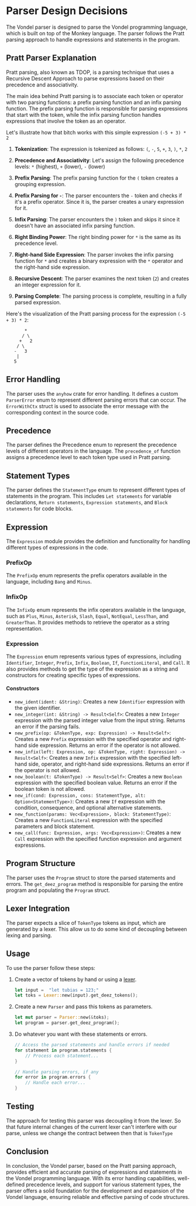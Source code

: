 # Parser Design Decisions

The Vondel parser is designed to parse the Vondel programming language, which is built on top of the Monkey language.
The parser follows the Pratt parsing approach to handle expressions and statements in the program.

## Pratt Parser Explanation

Pratt parsing, also known as TDOP, is a parsing technique that uses a Recursive Descent Approach to parse expressions based on their precedence and associativity.

The main idea behind Pratt parsing is to associate each token or operator with two parsing functions: a prefix parsing function and an infix parsing function.
The prefix parsing function is responsible for parsing expressions that start with the token, while the infix parsing function handles expressions that involve the token as an operator.

Let's illustrate how that bitch works with this simple expression `(-5 + 3) * 2`

1. **Tokenization**:
   The expression is tokenized as follows:
   `(`, `-`, `5`, `+`, `3`, `)`, `*`, `2`

2. **Precedence and Associativity**:
   Let's assign the following precedence levels:
   `*` (highest), `+` (lower), `-` (lower)

3. **Prefix Parsing**:
   The prefix parsing function for the `(` token creates a grouping expression.

4. **Prefix Parsing for `-`**:
   The parser encounters the `-` token and checks if it's a prefix operator. Since it is, the parser creates a unary expression for it.

5. **Infix Parsing**:
   The parser encounters the `)` token and skips it since it doesn't have an associated infix parsing function.

6. **Right Binding Power**:
   The right binding power for `*` is the same as its precedence level.

7. **Right-hand Side Expression**:
   The parser invokes the infix parsing function for `*` and creates a binary expression with the `*` operator and the right-hand side expression.

8. **Recursive Descent**:
   The parser examines the next token (`2`) and creates an integer expression for it.

9. **Parsing Complete**:
   The parsing process is complete, resulting in a fully parsed expression.

Here's the visualization of the Pratt parsing process for the expression `(-5 + 3) * 2`:

```
       *
      / \
     +   2
    / \
   -   3
    |
   5
```

## Error Handling

The parser uses the `anyhow` crate for error handling. It defines a custom `ParserError` enum to represent different parsing errors that can occur.
The `ErrorWithCtx` struct is used to associate the error message with the corresponding context in the source code.

## Precedence

The parser defines the Precedence enum to represent the precedence levels of different operators in the language.
The `precedence_of` function assigns a precedence level to each token type used in Pratt parsing.

## Statement Types

The parser defines the `StatementType` enum to represent different types of statements in the program.
This includes `Let statements` for variable declarations, `Return statements`, `Expression statements`, and `Block statements` for code blocks.

## Expression

The `Expression` module provides the definition and functionality for handling different types of expressions in the code.

### PrefixOp

The `PrefixOp` enum represents the prefix operators available in the language, including `Bang` and `Minus`.

### InfixOp

The `InfixOp` enum represents the infix operators available in the language, such as `Plus`, `Minus`, `Asterisk`, `Slash`, `Equal`, `NotEqual`, `LessThan`, and `GreaterThan`. It provides methods to retrieve the operator as a string representation.

### Expression

The `Expression` enum represents various types of expressions, including `Identifier`, `Integer`, `Prefix`, `Infix`, `Boolean`, `If`, `FunctionLiteral`, and `Call`. It also provides methods to get the type of the expression as a string and constructors for creating specific types of expressions.

#### Constructors

- `new_ident(ident: &String)`: Creates a new `Identifier` expression with the given identifier.
- `new_integer(int: &String) -> Result<Self>`: Creates a new `Integer` expression with the parsed integer value from the input string. Returns an error if the parsing fails.
- `new_prefix(op: &TokenType, exp: Expression) -> Result<Self>`: Creates a new `Prefix` expression with the specified operator and right-hand side expression. Returns an error if the operator is not allowed.
- `new_infix(left: Expression, op: &TokenType, right: Expression) -> Result<Self>`: Creates a new `Infix` expression with the specified left-hand side, operator, and right-hand side expressions. Returns an error if the operator is not allowed.
- `new_boolean(t: &TokenType) -> Result<Self>`: Creates a new `Boolean` expression with the specified boolean value. Returns an error if the boolean token is not allowed.
- `new_if(cond: Expression, cons: StatementType, alt: Option<StatementType>)`: Creates a new `If` expression with the condition, consequence, and optional alternative statements.
- `new_function(params: Vec<Expression>, block: StatementType)`: Creates a new `FunctionLiteral` expression with the specified parameters and block statement.
- `new_call(func: Expression, args: Vec<Expression>)`: Creates a new `Call` expression with the specified function expression and argument expressions.

## Program Structure

The parser uses the `Program` struct to store the parsed statements and errors. The `get_deez_program` method is responsible for parsing the entire program and populating the `Program` struct.

## Lexer Integration

The parser expects a slice of `TokenType` tokens as input, which are generated by a lexer. This allow us to do some kind of decoupling between lexing and parsing.

## Usage

To use the parser follow these steps:

1. Create a vector of tokens by hand or using a [lexer](/docs/src/interpreter/lexer.md).
   ```rust
   let input =  "let tubias = 123;"
   let toks = Lexer::new(input).get_deez_tokens();
   ```
2. Create a new `Parser` and pass this tokens as parameters.
   ```rust
   let mut parser = Parser::new(&toks);
   let program = parser.get_deez_program();
   ```
3. Do whatever you want with these statements or errors.

   ```rust
   // Access the parsed statements and handle errors if needed
   for statement in program.statements {
       // Process each statement...
   }

   // Handle parsing errors, if any
   for error in program.errors {
       // Handle each error...
   }
   ```

## Testing

The approach for testing this parser was decoupling it from the lexer. So that future internal changes of the current lexer can't interfere with our parse,
unless we change the contract between then that is `TokenType`

## Conclusion

In conclusion, the Vondel parser, based on the Pratt parsing approach, provides efficient and accurate parsing of expressions and statements in the Vondel programming language.
With its error handling capabilities, well-defined precedence levels, and support for various statement types,
the parser offers a solid foundation for the development and expansion of the Vondel language, ensuring reliable and effective parsing of code structures.
